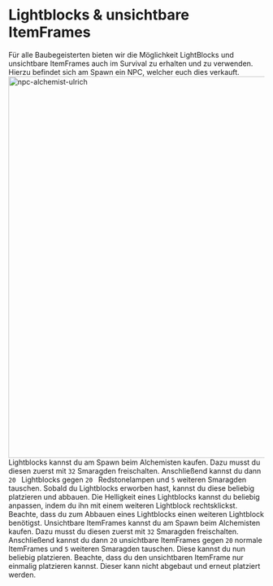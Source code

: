 # Lightblocks &amp; unsichtbare ItemFrames

<deflist>
<def title="Lightblocks &amp; invisible ItemFrames">
Für alle Baubegeisterten bieten wir die Möglichkeit LightBlocks und unsichtbare ItemFrames auch im Survival zu erhalten und zu verwenden.
Hierzu befindet sich am Spawn ein NPC, welcher euch dies verkauft.
</def>
</deflist>
<img src="npc-alchemist-ulrich.png" alt="npc-alchemist-ulrich"width="750" thumbnail="true" border-effect="rounded"/>

<tabs>
<tab title="Lightblocks">
<deflist>
<def title="Lightblocks">
Lightblocks kannst du am Spawn beim Alchemisten kaufen. 
Dazu musst du diesen zuerst mit <code>32</code> Smaragden freischalten. 
Anschließend kannst du dann <code>20 </code> Lightblocks gegen <code>20 </code> Redstonelampen und <code>5</code> weiteren Smaragden tauschen. Sobald du Lightblocks erworben hast, kannst du diese beliebig platzieren und abbauen.
Die Helligkeit eines Lightblocks kannst du beliebig anpassen, indem du ihn mit einem weiteren Lightblock rechtsklickst.

<note>
Beachte, dass du zum Abbauen eines Lightblocks einen weiteren Lightblock benötigst.
</note>
</def>
</deflist>

</tab>
<tab title="Unsichtbare ItemFrames">
<deflist>
<def title="Unsichtbare ItemFrames">
Unsichtbare ItemFrames kannst du am Spawn beim Alchemisten kaufen.
Dazu musst du diesen zuerst mit <code>32</code> Smaragden freischalten.
Anschließend kannst du dann <code>20</code> unsichtbare ItemFrames gegen <code>20</code> normale ItemFrames und <code>5</code> weiteren Smaragden tauschen.
Diese kannst du nun beliebig platzieren. 

<note>
Beachte, dass du den unsichtbaren ItemFrame nur einmalig platzieren kannst. Dieser kann nicht abgebaut und erneut platziert werden.
</note>
</def>
</deflist>

</tab>
</tabs>
